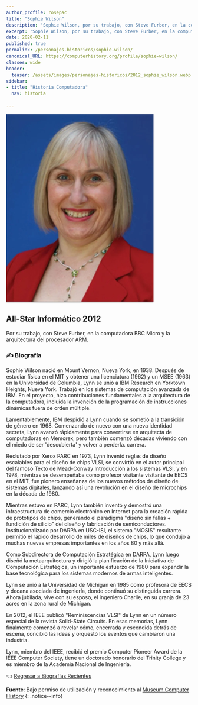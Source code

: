 ```yaml
---
author_profile: rosepac
title: "Sophie Wilson"
description: 'Sophie Wilson, por su trabajo, con Steve Furber, en la computadora BBC Micro y la arquitectura del procesador ARM.'
excerpt: 'Sophie Wilson, por su trabajo, con Steve Furber, en la computadora BBC Micro y la arquitectura del procesador ARM.'
date: 2020-02-11
published: true
permalink: /personajes-historicos/sophie-wilson/
canonical_URL: https://computerhistory.org/profile/sophie-wilson/
classes: wide
header:
  teaser: /assets/images/personajes-historicos/2012_sophie_wilson.webp
sidebar:
- title: "Historia Computadora"
  nav: historia

---
```


 <img src="/assets/images/personajes-historicos/2012_sophie_wilson.webp" width="400px" high="500px" alt="Sophie Wilson" title="Sophie Wilson">

## All-Star Informático 2012

Por su trabajo, con Steve Furber, en la computadora BBC Micro y la arquitectura del procesador ARM.

### ✍ Biografía

Sophie Wilson nació en Mount Vernon, Nueva York, en 1938. Después de estudiar física en el MIT y obtener una licenciatura (1962) y un MSEE (1963) en la Universidad de Columbia, Lynn se unió a IBM Research en Yorktown Heights, Nueva York. Trabajó en los sistemas de computación avanzada de IBM. En el proyecto, hizo contribuciones fundamentales a la arquitectura de la computadora, incluida la invención de la programación de instrucciones dinámicas fuera de orden múltiple.

Lamentablemente, IBM despidió a Lynn cuando se sometió a la transición de género en 1968. Comenzando de nuevo con una nueva identidad secreta, Lynn avanzó rápidamente para convertirse en arquitecta de computadoras en Memorex, pero también comenzó décadas viviendo con el miedo de ser 'descubierta' y volver a perderla. carrera.

Reclutado por Xerox PARC en 1973, Lynn inventó reglas de diseño escalables para el diseño de chips VLSI, se convirtió en el autor principal del famoso Texto de Mead-Conway Introducción a los sistemas VLSI, y en 1978, mientras se desempeñaba como profesor visitante visitante de EECS en el MIT, fue pionero enseñanza de los nuevos métodos de diseño de sistemas digitales, lanzando así una revolución en el diseño de microchips en la década de 1980.

Mientras estuvo en PARC, Lynn también inventó y demostró una infraestructura de comercio electrónico en Internet para la creación rápida de prototipos de chips, generando el paradigma "diseño sin fallas + fundición de silicio" del diseño y fabricación de semiconductores. Institucionalizado por DARPA en USC-ISI, el sistema "MOSIS" resultante permitió el rápido desarrollo de miles de diseños de chips, lo que condujo a muchas nuevas empresas importantes en los años 80 y más allá.

Como Subdirectora de Computación Estratégica en DARPA, Lynn luego diseñó la metaarquitectura y dirigió la planificación de la Iniciativa de Computación Estratégica, un importante esfuerzo de 1980 para expandir la base tecnológica para los sistemas modernos de armas inteligentes.

Lynn se unió a la Universidad de Michigan en 1985 como profesora de EECS y decana asociada de ingeniería, donde continuó su distinguida carrera. Ahora jubilada, vive con su esposo, el ingeniero Charlie, en su granja de 23 acres en la zona rural de Michigan.

En 2012, el IEEE publicó "Reminiscencias VLSI" de Lynn en un número especial de la revista Solid-State Circuits. En esas memorias, Lynn finalmente comenzó a revelar cómo, encerrada y escondida detrás de escena, concibió las ideas y orquestó los eventos que cambiaron una industria.

Lynn, miembro del IEEE, recibió el premio Computer Pioneer Award de la IEEE Computer Society, tiene un doctorado honorario del Trinity College y es miembro de la Academia Nacional de Ingeniería.

👈 [Regresar a Biografías Recientes](/personajes-historicos/#-biografías-agregadas-más-recientes-)

**Fuente**: Bajo permiso de utilización y reconocimiento al [Museum Computer History](https://www.computerhistory.org/ "Página web el Museo de la Historia de las Computadoras")
{: .notice--info}
